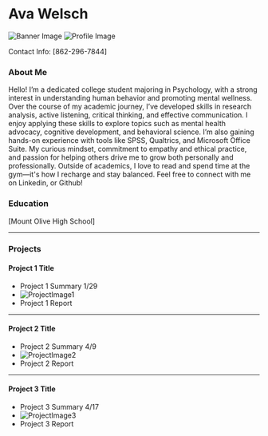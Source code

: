 # Ava Welsch
![Banner Image](Screenshots/Wallpaper.jpg)
![Profile Image](Screenshots/cropped_image.png)

Contact Info: [862-296-7844]
### About Me 
Hello! I’m a dedicated college student majoring in Psychology, with a strong interest in understanding human behavior and promoting mental wellness.
Over the course of my academic journey, I’ve developed skills in research analysis, active listening, critical thinking, and effective communication. I enjoy applying these skills to explore topics such as mental health advocacy, cognitive development, and behavioral science. I’m also gaining hands-on experience with tools like SPSS, Qualtrics, and Microsoft Office Suite.
My curious mindset, commitment to empathy and ethical practice, and passion for helping others drive me to grow both personally and professionally.
Outside of academics, I love to read and spend time at the gym—it's how I recharge and stay balanced.
Feel free to connect with me on Linkedin, or Github!


### Education 
[Mount Olive High School]
***
### Projects

#### Project 1 Title
 - Project 1 Summary 1/29
 - ![ProjectImage1](Screenshots/Screenshot2025-01-29231029.png)
 - Project 1 Report
***
#### Project 2 Title
 - Project 2 Summary 4/9
 - ![ProjectImage2](Screenshots/Screenshot2025-04-09222048.png)
 - Project 2 Report
***
#### Project 3 Title
 - Project 3 Summary 4/17
 - ![ProjectImage3](Screenshots/Screenshot2025-04-17164712.png)
 - Project 3 Report
